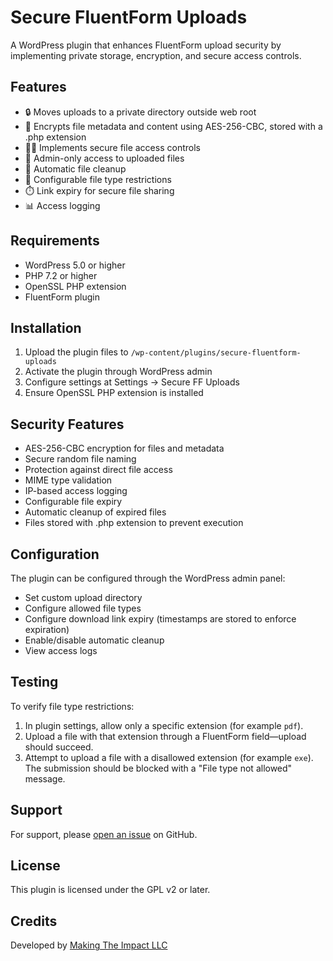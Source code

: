 # Secure FluentForm Uploads

A WordPress plugin that enhances FluentForm upload security by implementing private storage, encryption, and secure access controls.

## Features

- 🔒 Moves uploads to a private directory outside web root
- 🔐 Encrypts file metadata and content using AES-256-CBC, stored with a .php extension
- 👮‍♂️ Implements secure file access controls
- 👤 Admin-only access to uploaded files
- 🧹 Automatic file cleanup
- 📝 Configurable file type restrictions
- ⏱️ Link expiry for secure file sharing
- 📊 Access logging

## Requirements

- WordPress 5.0 or higher
- PHP 7.2 or higher
- OpenSSL PHP extension
- FluentForm plugin

## Installation

1. Upload the plugin files to `/wp-content/plugins/secure-fluentform-uploads`
2. Activate the plugin through WordPress admin
3. Configure settings at Settings → Secure FF Uploads
4. Ensure OpenSSL PHP extension is installed

## Security Features

- AES-256-CBC encryption for files and metadata
- Secure random file naming
- Protection against direct file access
- MIME type validation
- IP-based access logging
- Configurable file expiry
- Automatic cleanup of expired files
- Files stored with .php extension to prevent execution

## Configuration

The plugin can be configured through the WordPress admin panel:

- Set custom upload directory
- Configure allowed file types
- Configure download link expiry (timestamps are stored to enforce expiration)
- Enable/disable automatic cleanup
- View access logs

## Testing

To verify file type restrictions:

1. In plugin settings, allow only a specific extension (for example `pdf`).
2. Upload a file with that extension through a FluentForm field—upload should succeed.
3. Attempt to upload a file with a disallowed extension (for example `exe`).
   The submission should be blocked with a "File type not allowed" message.

## Support

For support, please [open an issue](https://github.com/makingtheimpact/secure-fluentform-uploads/issues) on GitHub.

## License

This plugin is licensed under the GPL v2 or later.

## Credits

Developed by [Making The Impact LLC](https://makingtheimpact.com) 